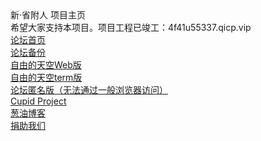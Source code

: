 <link href="http://4f41u55337.qicp.vip/static/css/pincong/img/favicon.ico?v=20210316" rel="shortcut icon" type="image/x-icon" />
新·省附人 项目主页<br>
希望大家支持本项目。项目工程已竣工：4f41u55337.qicp.vip
<br><a href="http://4f41u55337.qicp.vip/">论坛首页</a><br>
<a href="https://sf-er.github.io/sferbackup/">论坛备份</a><br>
<a href="https://sf-er.github.io/freebbs">自由的天空Web版</a><br>
<a href="telnet://4f41u55337.qicp.vip:45090">自由的天空term版</a><br>
<a href="http://gx6vlbrq7kizkddzc22oeytyymbx622qgqljicv2p2lfdfm5htxyr3yd.onion">论坛匿名版（无法通过一般浏览器访问）</a><br>
<a href="https://sf-er.github.io/cupid">Cupid Project</a><br>
<a href="http://4f41u55337.qicp.vip/blog">葱油博客</a><br>
<a href="https://sf-er.github.io/donate">捐助我们</a>
